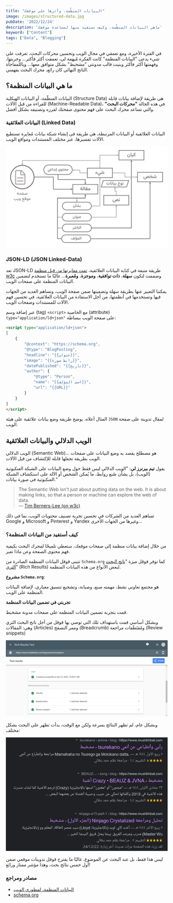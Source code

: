 ```yaml
---
title: "البيانات المنظّمة، وأثرها على موقعك"
image: /images/structured-data.jpg
pubDate: '2022/12/24'
description: 'ماهي البيانات المنظّمة، وكيف تستفيد منها لمساعدة موقعك'
keyword: ["Content"]
tags: ["Data", "Blogging"]
---
```


في الفترة الأخيرة، ومع تعمقي في مجال الويب وتحسين محركات البحث، تعرفت على شيء يدعى
"البيانات المنظمة"
كانت الفكرة مُبهمة لي، تعمقت أكثر فأكثر... وجربتها، وفهمتها أكثر فأكثر
وبنيت قالب مدونتي "مشخبط" بشكل متوافق معها... وياللمفاجأة الناتج النهائي 
كان رائع، محرك البحث يفهمني.

## ما هي البيانات المنظمة؟
البيانات المنظّمة، أو البيانات الهيكلية (Structure Data) 
هي طريقة لإضافة بيانات قابلة
للقراءة من قبل الآلات (Machine-Readable Data)، في هذه الحالة 
**"محركات البحث"**
والتي تساعد محرك البحث على فهم محتوى صفحتك لفرزه وتصنيفه بشكل أفضل.

### البيانات العلائقية (Linked Data)
البيانات العلائقية أو البيانات المرتبطة، هي طريقة في إنشاء شبكة بيانات مُعايرة تستطيع الآلات تفسيرها، عبر مختلف المستندات ومواقع الويب.

![رسم بياني، لتمثيل بيانات علائقية لصفحة ويب تحوي على تدوينة](/images/ex_strucData.png)

### JSON-LD (JSON Linked-Data)
تعد JSON-LD طريقة متبعة في كتابة البيانات العلائقية، [تمت معايرتها من قبل منظمة w3c](https://www.w3.org/TR/json-ld11/)
وصممت لتكون 
**سهلة**، **ذات توافقية**، **وموجزة**، **ومُعبرة**... 
غالبًا ما تستخدم لتضمين البيانات المنظمة على صفحات الويب.

يمكننا التعبير عنها بطريقة سهلة وتضمينها ضمن صفحة الويب، 
وتساهم العديد من الجهات فيها وتستخدمها في أنظمتها، من أجل الاستفادة من البيانات العلائقية، في تحسين
فهم الآلات للمستندات وصفحات الويب.

عبر إضافة وسم (tag) `<script>` مع الخاصية (attribute) `type="application/ld+json"` 
على صفحة الويب ببساطة:

```html
<script type="application/ld+json">
[
    {
        "@context": "https://schema.org",
        "@type": "BlogPosting",
        "headline": "{{عنوان}}",
        "image": "{{رابط صورة}}",
        "datePublished": "{{تاريخ}}",
        "author": {
            "@type": "Person",
            "name": "{{اسم المؤلف}}",
            "url": "{{URL}}"
        }
    }
]
</script>
```

المثال أعلاه، يوضح طريقة وضع بيانات علائقية على هيئة 
`JSON` 
لمقال تدوينة على صفحة الويب.

## الويب الدلالي والبيانات العلائقية
الويب الدلالي (Semantic Web)... هو مصطلح يقصد به وضع البيانات على صفحات الويب
بطريقة تجعلها قابلة للإكتشاف من قبل الآلات.

يقول **تيم بيرنرز لي**: 
"الويب الدلالي ليس فقط حول وضع البيانات على الشبكة العنكبوتية (الويب)، بل بشأن صُنع روابط، ما يُمكن الشخص أو الآلة على استكشاف الشبكة العنكبوتية في صورة بيانات."

<div lang="en">

> The Semantic Web isn't just about putting data on the web. It is about making links, so that a person or machine can explore the web of data.  
> — [Tim Berners-Lee (on w3c)](https://www.w3.org/DesignIssues/LinkedData.html)

</div>

تساهم العديد من الشركات في تحسين تجربة تصنيف محتويات الويب، بما في ذلك Google و Microsoft و Pinterest و Yandex وغيرها من الجهات الأخرى...

### كيف أستفيد من البيانات المنظمة؟
من خلال إضافة بيانات منظمة إلى صفحات موقعك، ستعطي تلميحًا
لمحرك البحث بكيفية فهم محتوى الصفحة وعن ماذا تعبر.

تتبنى قوقل البيانات المنظمة الصادرة من `Schema.org`
كما توفر قوقل ميزة
"[ناتج البحث الثري](https://developers.google.com/search/docs/appearance/structured-data/search-gallery)"
(Rich Results)
لبعض الأنواع من هذه البيانات المنظمة.

**مشروع `Schema.org`**:

هو مجتمع تعاوني نشط، مهمته صنع، وصيانة، وتشجيع تنسيق معياري، لإضافة البيانات
المنظمة على الويب.

**تجربتي في تضمين البيانات المنظمة**

قمت بتجربة تضمين البيانات المنظمة على صفحات مدونة مشخبط.

وبشكل أساسي قمت باستهداف تلك التي توصي بها قوقل من أجل
ناتج البحث الثري وهي: 
المقالات (Articles)
وممر التصفح (Breadcrumb)
ومُقتَطَفات مراجعة (Review snippets)

![اختبار ناتج البحث الثري، على إحدى صفحات مشخبط](/images/rich-results-test.jpg)

وبشكل عام، لم تظهر النتائج بسرعة ولكن مع الوقت، بدأت تظهر على البحث بشكل مختلف:

![بعض نواتج البحث الثري لموقع مشخبط على قوقل](/images/rich-results.jpg)

ليس هذا فقط، بل عند البحث عن الموضوع، غالبًا ما يقترح قوقل تدوينات موقعي ضمن
أول خمس نتائج بحث، وهذا مؤشر ممتاز ورائع!

### مصادر ومراجع

* [البيانات المنظمة، لمطوري الويب](https://youtu.be/hUHjeDylhE8)
* [schema org](https://schema.org/)